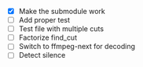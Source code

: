 - [x] Make the submodule work
- [ ] Add proper test
- [ ] Test file with multiple cuts
- [ ] Factorize find_cut 
- [ ] Switch to ffmpeg-next for decoding
- [ ] Detect silence
